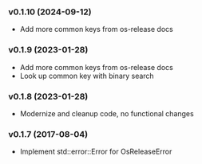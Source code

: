 ### v0.1.10 (2024-09-12)

* Add more common keys from os-release docs

### v0.1.9 (2023-01-28)

* Add more common keys from os-release docs
* Look up common key with binary search

### v0.1.8 (2023-01-28)

* Modernize and cleanup code, no functional changes

### v0.1.7 (2017-08-04)

* Implement std::error::Error for OsReleaseError
